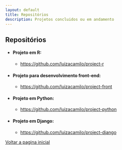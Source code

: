 ```yaml
---
layout: default
title: Repositórios
description: Projetos concluidos ou em andamento
---
```


## Repositórios

- #### Projeto em R:
    - <a href="https://github.com/luizacamilo/project-r">https://github.com/luizacamilo/project-r</a>
    
- #### Projeto para desenvolvimento front-end:
    - <a href="https://github.com/luizacamilo/project-r">https://github.com/luizacamilo/project-front</a>
    
- #### Projeto em Python:
    - <a href="https://github.com/luizacamilo/project-r">https://github.com/luizacamilo/project-python</a>

- #### Projeto em Django:
    - <a href="https://github.com/luizacamilo/project-r">https://github.com/luizacamilo/project-django</a>

[Voltar a pagina inicial](./)
